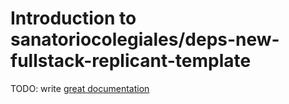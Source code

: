 # Introduction to sanatoriocolegiales/deps-new-fullstack-replicant-template

TODO: write [great documentation](http://jacobian.org/writing/what-to-write/)
